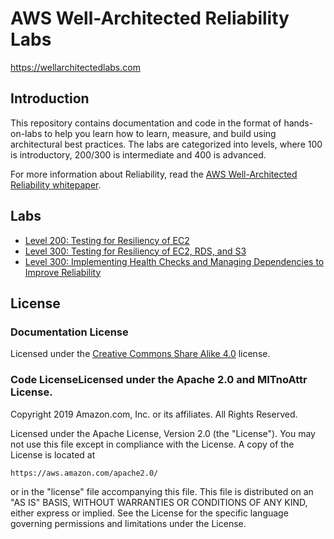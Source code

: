 # AWS Well-Architected Reliability Labs
https://wellarchitectedlabs.com 

## Introduction

This repository contains documentation and code in the format of hands-on-labs to help you learn how to learn, measure, and build using architectural best practices. The labs are categorized into levels, where 100 is introductory, 200/300 is intermediate and 400 is advanced.

For more information about Reliability, read the 
[AWS Well-Architected Reliability whitepaper](https://d1.awsstatic.com/whitepapers/architecture/AWS-Reliability-Pillar.pdf).

## Labs
- [Level 200: Testing for Resiliency of EC2](200_Testing_for_Resiliency_of_EC2/README.md)
- [Level 300: Testing for Resiliency of EC2, RDS, and S3](300_Testing_for_Resiliency_of_EC2_RDS_and_S3/README.md)
- [Level 300: Implementing Health Checks and Managing Dependencies to Improve Reliability](300_Health_Checks_and_Dependencies/README.md)


## License

### Documentation License

Licensed under the [Creative Commons Share Alike 4.0](https://creativecommons.org/licenses/by-sa/4.0/) license.

### Code LicenseLicensed under the Apache 2.0 and MITnoAttr License. 

Copyright 2019 Amazon.com, Inc. or its affiliates. All Rights Reserved.

Licensed under the Apache License, Version 2.0 (the "License"). You may not use this file except in compliance with the License. A copy of the License is located at

    https://aws.amazon.com/apache2.0/

or in the "license" file accompanying this file. This file is distributed on an "AS IS" BASIS, WITHOUT WARRANTIES OR CONDITIONS OF ANY KIND, either express or implied. See the License for the specific language governing permissions and limitations under the License.
